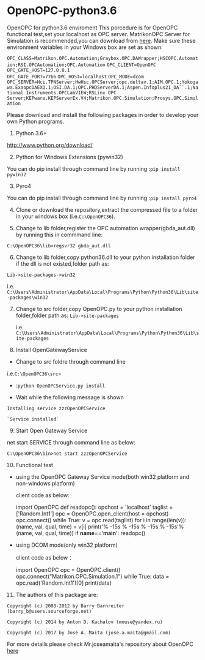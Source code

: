 # OpenOPC-python3.6
OpenOPC for python3.6 enviroment
This porcedure is for OpenOPC functional test,set your localhost as OPC server.
MatrikonOPC Server for Simulation is recommended,you can download from [here](https://www.matrikonopc.com/downloads/178/index.aspx).
Make sure these environment variables in your Windows box are set as shown:

 `OPC_CLASS=Matrikon.OPC.Automation;Graybox.OPC.DAWrapper;HSCOPC.Automation;RSI.OPCAutomation;OPC.Automation`
 `OPC_CLIENT=OpenOPC`
 `OPC_GATE_HOST=127.0.0.1`    
 `OPC_GATE_PORT=7766`
 `OPC_HOST=localhost`
 `OPC_MODE=dcom`
 `OPC_SERVER=Hci.TPNServer;HwHsc.OPCServer;opc.deltav.1;AIM.OPC.1;Yokogawa.ExaopcDAEXQ.1;OSI.DA.1;OPC.PHDServerDA.1;Aspen.Infoplus21_DA``.1;National Instruments.OPCLabVIEW;RSLinx OPC Server;KEPware.KEPServerEx.V4;Matrikon.OPC.Simulation;Prosys.OPC.Simulation`

Please download and install the following packages in order to develop your own Python programs.


1. Python 3.6+

 http://www.python.org/download/
 
 
2. Python for Windows Extensions (pywin32)

  You can do pip install through command line by running :`pip install pywin32`
  

3. Pyro4

  You can do pip install through command line by running :`pip install pyro4`
  

4. Clone or download the repository,extract the compressed file to a folder in your windows box (i.e.`C:\OpenOPC36`).


5. Change to lib folder,register the OPC automation wrapper(gbda_aut.dll) by running this in commmand line:

  `C:\OpenOPC36\lib>regsvr32 gbda_aut.dll`
  

6. Change to lib folder,copy python36.dll to your python installation folder if the dll is not existed,folder path as:

  `Lib->site-packages->win32`
  
  i.e. `C:\Users\Administrator\AppData\Local\Programs\Python\Python36\Lib\site-packages\win32`
  

7. Change to src folder,copy OpenOPC.py to your python installation folder,folder path as: `Lib->site-packages`

   i.e. `C:\Users\Administrator\AppData\Local\Programs\Python\Python36\Lib\site-packages`
   

8. Install OpenGatewayService

  - Change to src foldre through command line
  
   i.e.`C:\OpenOPC36\src>`
   
   
  - :`python OpenOPCService.py install`
  
  - Wait while the following message is shown
  
   `Installing service zzzOpenOPCService`
   
    `Service installed`
    
    
9. Start Open Gateway Service

  net start SERVICE through command line as below:
  
  `C:\OpenOPC36\bin>net start zzzOpenOPCService`
  
  
10. Functional test

- using the OpenOPC Gateway Service mode(both win32 platform and non-windows platform)

  client code as below:
  
    import OpenOPC
    def readopc():
      opchost = 'localhost'
      taglist = ['Random.Int1']
      opc = OpenOPC.open_client(host = opchost)
      opc.connect()
    while True:
        v = opc.read(taglist)
        for i in range(len(v)):
            (name, val, qual, time) = v[i]
            print('% -15s % -15s % -15s % -15s'% (name, val, qual, time))
    if __name__=='__main__':
      readopc()
      
- using DCOM mode(only win32 platform)

  client code as below：
  
    import OpenOPC
    opc = OpenOPC.client()
    opc.connect("Matrikon.OPC.Simulation.1")
    while True:
      data = opc.read('Random.Int1')[0]
      print(data)

11. The authors of this package are:

  `Copyright (c) 2008-2012 by Barry Barnreiter (barry_b@users.sourceforge.net)`
  
   `Copyright (c) 2014 by Anton D. Kachalov (mouse@yandex.ru)`
   
   `Copyright (c) 2017 by José A. Maita (jose.a.maita@gmail.com)`
   
   For more details please check Mr.joseamaita's repository about OpenOPC [here](https://github.com/joseamaita/openopc120)
  
  
  
  
  
  
  
  
  
  
  
  
  
  
  
  
